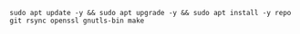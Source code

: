 ``` sudo apt update -y && sudo apt upgrade -y && sudo apt install -y repo git rsync openssl gnutls-bin make ```
